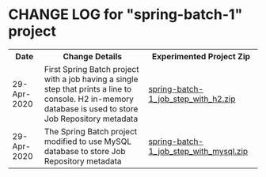 # CHANGE LOG for "spring-batch-1" project
<table>
  <tr>
    <th>Date</th>
    <th>Change Details</th>
    <th>Experimented Project Zip</th>
  </tr>
  <tr>
    <td>29-Apr-2020</td>
    <td>First Spring Batch project with a job having a single step that prints a line to console. H2 in-memory database is used to store Job Repository metadata</td>
    <td><a href="https://github.com/chinmay-anand/tested-projects/blob/master/spring-projects/spring-batch-1_job_step_with_h2.zip" target="_blank">spring-batch-1_job_step_with_h2.zip</a></td>
  </tr>
  <tr>
    <td>29-Apr-2020</td>
    <td>The Spring Batch project modified to use MySQL database to store Job Repository metadata</td>
    <td><a href="https://github.com/chinmay-anand/tested-projects/blob/master/spring-projects/spring-batch-1_job_step_with_mysql.zip">spring-batch-1_job_step_with_mysql.zip</a></td>
  </tr>
</table>
